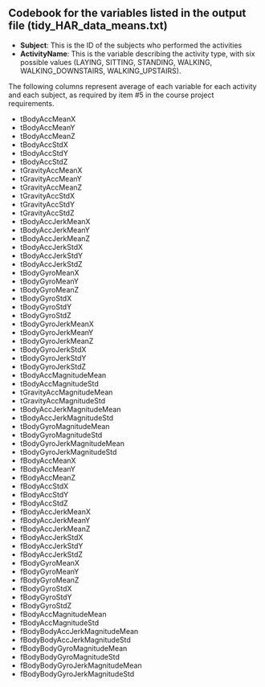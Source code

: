 Codebook for the variables listed in the output file (tidy_HAR_data_means.txt)
------------------------------------------------------------------------------

* **Subject**: This is the ID of the subjects who performed the activities
* **ActivityName**: This is the variable describing the activity type, with six possible values (LAYING, SITTING, STANDING, WALKING, WALKING_DOWNSTAIRS, WALKING_UPSTAIRS).

The following columns represent average of each variable for each activity and each subject, as required by item #5 in the course project requirements. 

* tBodyAccMeanX
* tBodyAccMeanY
* tBodyAccMeanZ
* tBodyAccStdX
* tBodyAccStdY
* tBodyAccStdZ
* tGravityAccMeanX
* tGravityAccMeanY
* tGravityAccMeanZ
* tGravityAccStdX
* tGravityAccStdY
* tGravityAccStdZ
* tBodyAccJerkMeanX
* tBodyAccJerkMeanY
* tBodyAccJerkMeanZ
* tBodyAccJerkStdX
* tBodyAccJerkStdY
* tBodyAccJerkStdZ
* tBodyGyroMeanX
* tBodyGyroMeanY
* tBodyGyroMeanZ
* tBodyGyroStdX
* tBodyGyroStdY
* tBodyGyroStdZ
* tBodyGyroJerkMeanX
* tBodyGyroJerkMeanY
* tBodyGyroJerkMeanZ
* tBodyGyroJerkStdX
* tBodyGyroJerkStdY
* tBodyGyroJerkStdZ
* tBodyAccMagnitudeMean
* tBodyAccMagnitudeStd
* tGravityAccMagnitudeMean
* tGravityAccMagnitudeStd
* tBodyAccJerkMagnitudeMean
* tBodyAccJerkMagnitudeStd
* tBodyGyroMagnitudeMean
* tBodyGyroMagnitudeStd
* tBodyGyroJerkMagnitudeMean
* tBodyGyroJerkMagnitudeStd
* fBodyAccMeanX
* fBodyAccMeanY
* fBodyAccMeanZ
* fBodyAccStdX
* fBodyAccStdY
* fBodyAccStdZ
* fBodyAccJerkMeanX
* fBodyAccJerkMeanY
* fBodyAccJerkMeanZ
* fBodyAccJerkStdX
* fBodyAccJerkStdY
* fBodyAccJerkStdZ
* fBodyGyroMeanX
* fBodyGyroMeanY
* fBodyGyroMeanZ
* fBodyGyroStdX
* fBodyGyroStdY
* fBodyGyroStdZ
* fBodyAccMagnitudeMean
* fBodyAccMagnitudeStd
* fBodyBodyAccJerkMagnitudeMean
* fBodyBodyAccJerkMagnitudeStd
* fBodyBodyGyroMagnitudeMean
* fBodyBodyGyroMagnitudeStd
* fBodyBodyGyroJerkMagnitudeMean
* fBodyBodyGyroJerkMagnitudeStd






